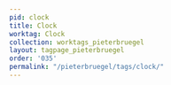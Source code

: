 ```yaml
---
pid: clock
title: Clock
worktag: Clock
collection: worktags_pieterbruegel
layout: tagpage_pieterbruegel
order: '035'
permalink: "/pieterbruegel/tags/clock/"
---
```

